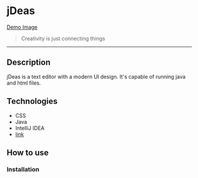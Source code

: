 # jDeas
[Demo Image](https://drive.google.com/file/d/1G4L0SXpsERqm-bG7jQwDB6CG2yYAEawG/view?usp=sharing)
> Creativity is just connecting things
---
## Description

jDeas is a text editor with a modern UI design. It's capable of running java and html files.

## Technologies

- CSS
- Java
- IntelliJ IDEA
- <a href = "google.com"> link<a>

## How to use
### Installation


